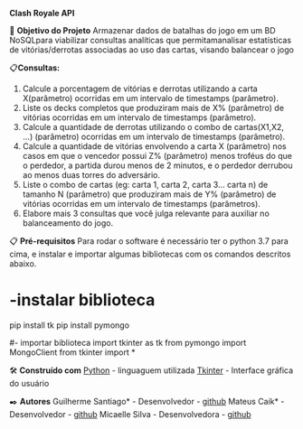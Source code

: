 **Clash Royale API**

📑 **Objetivo do Projeto**
Armazenar dados de batalhas do jogo em um BD NoSQLpara viabilizar consultas analíticas que permitamanalisar estatísticas de vitórias/derrotas associadas ao
uso das cartas, visando balancear o jogo

📋**Consultas:**
1. Calcule a porcentagem de vitórias e derrotas utilizando a carta X(parâmetro) ocorridas em um intervalo de timestamps (parâmetro).
2. Liste os decks completos que produziram mais de X% (parâmetro) de vitórias ocorridas em um intervalo de timestamps (parâmetro).
3. Calcule a quantidade de derrotas utilizando o combo de cartas(X1,X2, ...) (parâmetro) ocorridas em um intervalo de timestamps (parâmetro).
4. Calcule a quantidade de vitórias envolvendo a carta X (parâmetro) nos casos em que o vencedor possui Z% (parâmetro) menos troféus do que o perdedor, a partida durou menos de 2 minutos, e o perdedor derrubou ao menos duas torres do adversário.
5. Liste o combo de cartas (eg: carta 1, carta 2, carta 3... carta n) de tamanho N (parâmetro) que produziram mais de Y% (parâmetro) de vitórias ocorridas em um intervalo de timestamps (parâmetros).
6. Elabore mais 3 consultas que você julga relevante para auxiliar no balanceamento do jogo.

📋 **Pré-requisitos**
Para rodar o software é necessário ter o python 3.7 para cima, e instalar e importar algumas bibliotecas com os comandos descritos abaixo.

# -instalar biblioteca 
pip install tk
pip install pymongo

#- importar biblioteca
import tkinter as tk
from pymongo import MongoClient
from tkinter import *

🛠️ **Construído com**
[Python](https://docs.python.org/pt-br/3/tutorial/) - linguaguem utilizada
[Tkinter](https://www.tkdocs.com/tutorial/index.html) - Interface gráfica do usuário

✒️ **Autores**
Guilherme Santiago* - Desenvolvedor - [github](https://github.com/santiagoguii)
Mateus Caik* - Desenvolvedor - [github](https://github.com/mateuscaik)
Micaelle Silva - Desenvolvedora - [github](https://github.com/micaellesilvaa)

